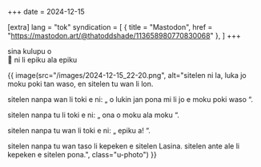 +++
date = 2024-12-15

[extra]
lang = "tok"
syndication = [
    { title = "Mastodon", href = "https://mastodon.art/@thatoddshade/113658980770830068" },
]
+++

sina kulupu o \
🥚 ni li epiku ala epiku

{{ image(src="/images/2024-12-15_22-20.png", alt="sitelen ni la, luka jo moku poki tan waso, en sitelen tu wan li lon.

sitelen nanpa wan li toki e ni:
„
o lukin
jan pona mi li jo e moku poki waso
“.

sitelen nanpa tu li toki e ni: 
„
ona o moku ala moku
“.

sitelen nanpa tu wan li toki e ni:
„
epiku a!
“.

sitelen nanpa tu wan taso li kepeken e sitelen Lasina. sitelen ante ale li kepeken e sitelen pona.", class="u-photo") }}

<!-- more -->
